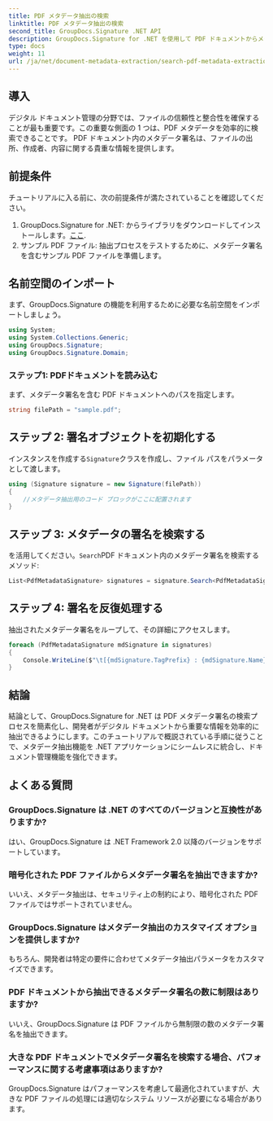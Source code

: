 ```yaml
---
title: PDF メタデータ抽出の検索
linktitle: PDF メタデータ抽出の検索
second_title: GroupDocs.Signature .NET API
description: GroupDocs.Signature for .NET を使用して PDF ドキュメントからメタデータ署名を検索および抽出する方法を学びます。ドキュメント管理機能を強化します。
type: docs
weight: 11
url: /ja/net/document-metadata-extraction/search-pdf-metadata-extraction/
---
```

## 導入
デジタル ドキュメント管理の分野では、ファイルの信頼性と整合性を確保することが最も重要です。この重要な側面の 1 つは、PDF メタデータを効率的に検索できることです。 PDF ドキュメント内のメタデータ署名は、ファイルの出所、作成者、内容に関する貴重な情報を提供します。
## 前提条件
チュートリアルに入る前に、次の前提条件が満たされていることを確認してください。
1.  GroupDocs.Signature for .NET: からライブラリをダウンロードしてインストールします。[ここ](https://releases.groupdocs.com/signature/net/).
2. サンプル PDF ファイル: 抽出プロセスをテストするために、メタデータ署名を含むサンプル PDF ファイルを準備します。

## 名前空間のインポート
まず、GroupDocs.Signature の機能を利用するために必要な名前空間をインポートしましょう。
```csharp
using System;
using System.Collections.Generic;
using GroupDocs.Signature;
using GroupDocs.Signature.Domain;
```
### ステップ1: PDFドキュメントを読み込む
まず、メタデータ署名を含む PDF ドキュメントへのパスを指定します。
```csharp
string filePath = "sample.pdf";
```
## ステップ 2: 署名オブジェクトを初期化する
インスタンスを作成する`Signature`クラスを作成し、ファイル パスをパラメータとして渡します。
```csharp
using (Signature signature = new Signature(filePath))
{
    //メタデータ抽出用のコード ブロックがここに配置されます
}
```
## ステップ 3: メタデータの署名を検索する
を活用してください。`Search`PDF ドキュメント内のメタデータ署名を検索するメソッド:
```csharp
List<PdfMetadataSignature> signatures = signature.Search<PdfMetadataSignature>(SignatureType.Metadata);
```
## ステップ 4: 署名を反復処理する
抽出されたメタデータ署名をループして、その詳細にアクセスします。
```csharp
foreach (PdfMetadataSignature mdSignature in signatures)
{
    Console.WriteLine($"\t[{mdSignature.TagPrefix} : {mdSignature.Name}] = {mdSignature.Value} ({mdSignature.Type})");
}
```

## 結論
結論として、GroupDocs.Signature for .NET は PDF メタデータ署名の検索プロセスを簡素化し、開発者がデジタル ドキュメントから重要な情報を効率的に抽出できるようにします。このチュートリアルで概説されている手順に従うことで、メタデータ抽出機能を .NET アプリケーションにシームレスに統合し、ドキュメント管理機能を強化できます。
## よくある質問
### GroupDocs.Signature は .NET のすべてのバージョンと互換性がありますか?
はい、GroupDocs.Signature は .NET Framework 2.0 以降のバージョンをサポートしています。
### 暗号化された PDF ファイルからメタデータ署名を抽出できますか?
いいえ、メタデータ抽出は、セキュリティ上の制約により、暗号化された PDF ファイルではサポートされていません。
### GroupDocs.Signature はメタデータ抽出のカスタマイズ オプションを提供しますか?
もちろん、開発者は特定の要件に合わせてメタデータ抽出パラメータをカスタマイズできます。
### PDF ドキュメントから抽出できるメタデータ署名の数に制限はありますか?
いいえ、GroupDocs.Signature は PDF ファイルから無制限の数のメタデータ署名を抽出できます。
### 大きな PDF ドキュメントでメタデータ署名を検索する場合、パフォーマンスに関する考慮事項はありますか?
GroupDocs.Signature はパフォーマンスを考慮して最適化されていますが、大きな PDF ファイルの処理には適切なシステム リソースが必要になる場合があります。